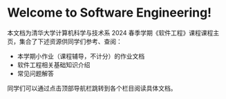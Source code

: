 # Welcome to Software Engineering!

本文档为清华大学计算机科学与技术系 2024 春季学期《软件工程》课程课程主页，集合了下述资源供同学们参考、查阅：

- 本学期小作业（课程辅导，不计分）的作业文档
- 软件工程相关基础知识介绍
- 常见问题解答

同学们可以通过点击顶部导航栏跳转到各个栏目阅读具体文档。

<!-- ## 课程团队

【TODO】 -->
<!-- - 任课教师
  - 王建勇（计算机系网络所）
- 本文档维护者 & 小作业助教
  - 钱厚德（前端、[Ashitemaru](https://ashitemaru.github.io)）
  - 高焕昂（后端、[c7w](https://c7w.tech)）
  - 王博文（CICD、[abmfy](https://abmfy.github.io)）
- 大作业助教
  - 【PRJ1】高焕昂
  - 【PRJ2】钱厚德、王博文
  - 【PRJ3】董博文、孙宇涛
- 随堂助教
  - 徐嘉诚
- SECoder 平台助教
  - 王雨田 -->

<!-- ## 课程评分
 -->
<!-- 【TODO】 -->